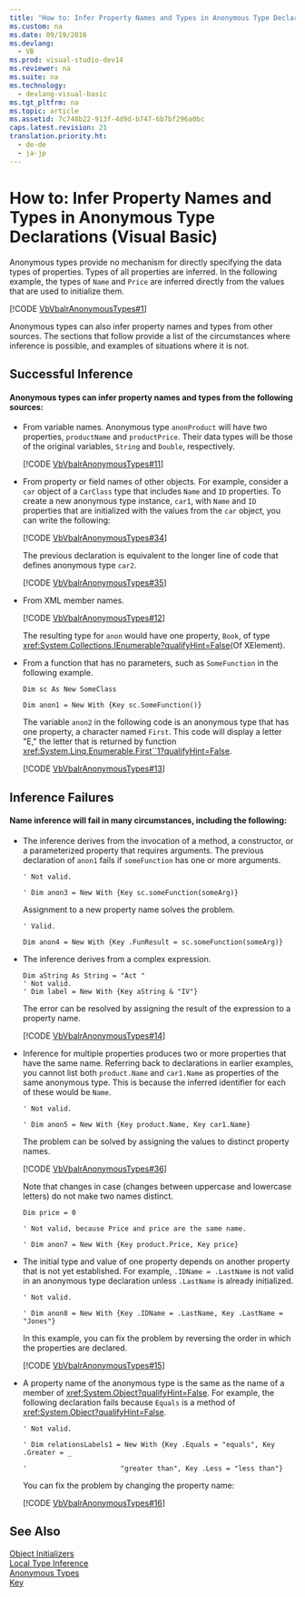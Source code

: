```yaml
---
title: "How to: Infer Property Names and Types in Anonymous Type Declarations (Visual Basic)"
ms.custom: na
ms.date: 09/19/2016
ms.devlang: 
  - VB
ms.prod: visual-studio-dev14
ms.reviewer: na
ms.suite: na
ms.technology: 
  - devlang-visual-basic
ms.tgt_pltfrm: na
ms.topic: article
ms.assetid: 7c748b22-913f-4d9d-b747-6b7bf296a0bc
caps.latest.revision: 21
translation.priority.ht: 
  - de-de
  - ja-jp
---
```

# How to: Infer Property Names and Types in Anonymous Type Declarations (Visual Basic)
Anonymous types provide no mechanism for directly specifying the data types of properties. Types of all properties are inferred. In the following example, the types of `Name` and `Price` are inferred directly from the values that are used to initialize them.  
  
 [!CODE [VbVbalrAnonymousTypes#1](../CodeSnippet/VS_Snippets_VBCSharp/VbVbalrAnonymousTypes#1)]  
  
 Anonymous types can also infer property names and types from other sources. The sections that follow provide a list of the circumstances where inference is possible, and examples of situations where it is not.  
  
## Successful Inference  
  
#### Anonymous types can infer property names and types from the following sources:  
  
-   From variable names. Anonymous type `anonProduct` will have two properties, `productName` and `productPrice`. Their data types will be those of the original variables, `String` and `Double`, respectively.  
  
     [!CODE [VbVbalrAnonymousTypes#11](../CodeSnippet/VS_Snippets_VBCSharp/VbVbalrAnonymousTypes#11)]  
  
-   From property or field names of other objects. For example, consider a `car` object of a `CarClass` type that includes `Name` and `ID` properties. To create a new anonymous type instance, `car1`, with `Name` and `ID` properties that are initialized with the values from the `car` object, you can write the following:  
  
     [!CODE [VbVbalrAnonymousTypes#34](../CodeSnippet/VS_Snippets_VBCSharp/VbVbalrAnonymousTypes#34)]  
  
     The previous declaration is equivalent to the longer line of code that defines anonymous type `car2`.  
  
     [!CODE [VbVbalrAnonymousTypes#35](../CodeSnippet/VS_Snippets_VBCSharp/VbVbalrAnonymousTypes#35)]  
  
-   From XML member names.  
  
     [!CODE [VbVbalrAnonymousTypes#12](../CodeSnippet/VS_Snippets_VBCSharp/VbVbalrAnonymousTypes#12)]  
  
     The resulting type for `anon` would have one property, `Book`, of type <xref:System.Collections.IEnumerable?qualifyHint=False>(Of XElement).  
  
-   From a function that has no parameters, such as `SomeFunction` in the following example.  
  
     `Dim sc As New SomeClass`  
  
     `Dim anon1 = New With {Key sc.SomeFunction()}`  
  
     The variable `anon2` in the following code is an anonymous type that has one property, a character named `First`. This code will display a letter "E," the letter that is returned by function <xref:System.Linq.Enumerable.First``1?qualifyHint=False>.  
  
     [!CODE [VbVbalrAnonymousTypes#13](../CodeSnippet/VS_Snippets_VBCSharp/VbVbalrAnonymousTypes#13)]  
  
## Inference Failures  
  
#### Name inference will fail in many circumstances, including the following:  
  
-   The inference derives from the invocation of a method, a constructor, or a parameterized property that requires arguments. The previous declaration of `anon1` fails if `someFunction` has one or more arguments.  
  
     `' Not valid.`  
  
     `' Dim anon3 = New With {Key sc.someFunction(someArg)}`  
  
     Assignment to a new property name solves the problem.  
  
     `' Valid.`  
  
     `Dim anon4 = New With {Key .FunResult = sc.someFunction(someArg)}`  
  
-   The inference derives from a complex expression.  
  
    ```  
    Dim aString As String = "Act "  
    ' Not valid.  
    ' Dim label = New With {Key aString & "IV"}  
    ```  
  
     The error can be resolved by assigning the result of the expression to a property name.  
  
     [!CODE [VbVbalrAnonymousTypes#14](../CodeSnippet/VS_Snippets_VBCSharp/VbVbalrAnonymousTypes#14)]  
  
-   Inference for multiple properties produces two or more properties that have the same name. Referring back to declarations in earlier examples, you cannot list both `product.Name` and `car1.Name` as properties of the same anonymous type. This is because the inferred identifier for each of these would be `Name`.  
  
     `' Not valid.`  
  
     `' Dim anon5 = New With {Key product.Name, Key car1.Name}`  
  
     The problem can be solved by assigning the values to distinct property names.  
  
     [!CODE [VbVbalrAnonymousTypes#36](../CodeSnippet/VS_Snippets_VBCSharp/VbVbalrAnonymousTypes#36)]  
  
     Note that changes in case (changes between uppercase and lowercase letters) do not make two names distinct.  
  
     `Dim price = 0`  
  
     `' Not valid, because Price and price are the same name.`  
  
     `' Dim anon7 = New With {Key product.Price, Key price}`  
  
-   The initial type and value of one property depends on another property that is not yet established. For example, `.IDName = .LastName` is not valid in an anonymous type declaration unless `.LastName` is already initialized.  
  
     `' Not valid.`  
  
     `' Dim anon8 = New With {Key .IDName = .LastName, Key .LastName = "Jones"}`  
  
     In this example, you can fix the problem by reversing the order in which the properties are declared.  
  
     [!CODE [VbVbalrAnonymousTypes#15](../CodeSnippet/VS_Snippets_VBCSharp/VbVbalrAnonymousTypes#15)]  
  
-   A property name of the anonymous type is the same as the name of a member of <xref:System.Object?qualifyHint=False>. For example, the following declaration fails because `Equals` is a method of <xref:System.Object?qualifyHint=False>.  
  
     `' Not valid.`  
  
     `' Dim relationsLabels1 = New With {Key .Equals = "equals", Key .Greater = _`  
  
     `'                       "greater than", Key .Less = "less than"}`  
  
     You can fix the problem by changing the property name:  
  
     [!CODE [VbVbalrAnonymousTypes#16](../CodeSnippet/VS_Snippets_VBCSharp/VbVbalrAnonymousTypes#16)]  
  
## See Also  
 [Object Initializers](../vs140/Object-Initializers--Named-and-Anonymous-Types--Visual-Basic-.md)   
 [Local Type Inference](../vs140/Local-Type-Inference--Visual-Basic-.md)   
 [Anonymous Types](../Topic/Anonymous%20Types%20\(Visual%20Basic\).md)   
 [Key](../Topic/Key%20\(Visual%20Basic\).md)